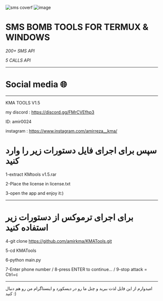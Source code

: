    ![sms coverf](https://github.com/amirkma/KMATools/assets/114400779/66772693-60cb-4935-98bb-1fa3c1720d26) 
![image](https://github.com/amirkma/KMATools/assets/114400779/863806ec-f3ec-4f86-83e8-b1e8b23271c3)



# SMS BOMB TOOLS FOR TERMUX & WINDOWS
 *200+ SMS API*
 
 *5    CALLS API*
_________________
# Social media 🌐
_________________
KMA TOOLS V1.5

my discord : https://discord.gg/FMrCVEfhp3

ID: amir0024

instagram : https://www.instagram.com/amirreza__kma/


# سپس برای اجرای فایل دستورات زیر را وارد کنید

1-extract KMtools v1.5.rar

2-Place the license in license.txt

3-open the app and enjoy it:)
____________________

# برای اجرای ترموکس از دستورات زیر استفاده کنید

4-git clone https://github.com/amirkma/KMATools.git

5-cd KMATools

6-python main.py

7-Enter phone number / 
        8-press ENTER to continue... / 
                9-stop attack = Ctrl+c
___________________
امیدوارم از این فایل لذت ببرید و چنل ما رو در دیسکورد و اینستاگرام من رو هم دنبال کنید :)

